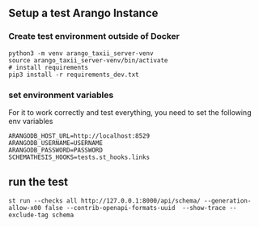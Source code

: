 ## Setup a test Arango Instance

### Create test environment outside of Docker

```shell
python3 -m venv arango_taxii_server-venv
source arango_taxii_server-venv/bin/activate
# install requirements
pip3 install -r requirements_dev.txt
```

### set environment variables

For it to work correctly and test everything, you need to set the following env variables

```env
ARANGODB_HOST_URL=http://localhost:8529
ARANGODB_USERNAME=USERNAME
ARANGODB_PASSWORD=PASSWORD
SCHEMATHESIS_HOOKS=tests.st_hooks.links
```

## run the test

```shell
st run --checks all http://127.0.0.1:8000/api/schema/ --generation-allow-x00 false --contrib-openapi-formats-uuid  --show-trace --exclude-tag schema
```
